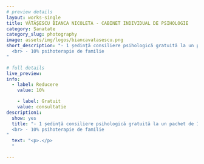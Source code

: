 ```yaml
---
# preview details
layout: works-single
title: VĂTĂȘESCU BIANCA NICOLETA - CABINET INDIVIDUAL DE PSIHOLOGIE
category: Sanatate
category_slug: photography
image: assets/img/logos/biancavatasescu.png
short_description: "- 1 ședință consiliere psihologică gratuită la un pachet de 10 sedințe psihoterapie copil
  <br> - 10% psihoterapie de familie
"

# full details
live_preview:
info:
  - label: Reducere
    value: 10% 

    - label: Gratuit
    value: consultatie
description1:
  show: yes
  title: "- 1 ședință consiliere psihologică gratuită la un pachet de 10 sedințe psihoterapie copil
  <br> - 10% psihoterapie de familie
"
  text: "<p>.</p>
  "

---
```

